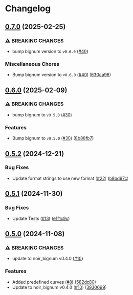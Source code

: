 # Changelog

## [0.7.0](https://github.com/noir-lang/noir_bigcurve/compare/v0.6.0...v0.7.0) (2025-02-25)


### ⚠ BREAKING CHANGES

* bump bignum version to `v0.6.0` ([#40](https://github.com/noir-lang/noir_bigcurve/issues/40))

### Miscellaneous Chores

* Bump bignum version to `v0.6.0` ([#40](https://github.com/noir-lang/noir_bigcurve/issues/40)) ([630ca96](https://github.com/noir-lang/noir_bigcurve/commit/630ca96be2eaf2ace1e087cf5bd251b86d2800bc))

## [0.6.0](https://github.com/noir-lang/noir_bigcurve/compare/v0.5.2...v0.6.0) (2025-02-09)


### ⚠ BREAKING CHANGES

* bump bignum to `v0.5.0` ([#30](https://github.com/noir-lang/noir_bigcurve/issues/30))

### Features

* Bump bignum to `v0.5.0` ([#30](https://github.com/noir-lang/noir_bigcurve/issues/30)) ([8b88fb7](https://github.com/noir-lang/noir_bigcurve/commit/8b88fb7bc2092ca51fedcddd31ee225d6ea971a8))

## [0.5.2](https://github.com/noir-lang/noir_bigcurve/compare/v0.5.1...v0.5.2) (2024-12-21)


### Bug Fixes

* Update format strings to use new format ([#22](https://github.com/noir-lang/noir_bigcurve/issues/22)) ([b8bd97c](https://github.com/noir-lang/noir_bigcurve/commit/b8bd97c7510e9ea7303c8e8c16719dbb42374596))

## [0.5.1](https://github.com/noir-lang/noir_bigcurve/compare/v0.5.0...v0.5.1) (2024-11-30)


### Bug Fixes

* Update Tests ([#13](https://github.com/noir-lang/noir_bigcurve/issues/13)) ([e1f1c9c](https://github.com/noir-lang/noir_bigcurve/commit/e1f1c9c985c29213b17d965266e4f30a67b59766))

## [0.5.0](https://github.com/noir-lang/noir_bigcurve/compare/v0.3.1...v0.5.0) (2024-11-08)


### ⚠ BREAKING CHANGES

* update to noir_bignum v0.4.0 ([#10](https://github.com/noir-lang/noir_bigcurve/issues/10))

### Features

* Added predefined curves ([#8](https://github.com/noir-lang/noir_bigcurve/issues/8)) ([582dc80](https://github.com/noir-lang/noir_bigcurve/commit/582dc808886d146d40aee334bbc200ee858ad747))
* Update to noir_bignum v0.4.0 ([#10](https://github.com/noir-lang/noir_bigcurve/issues/10)) ([3930699](https://github.com/noir-lang/noir_bigcurve/commit/3930699251c55ebc45881536723a44faa3fd15ed))
